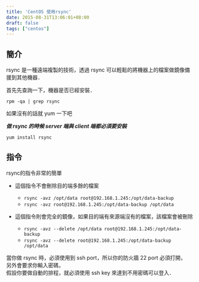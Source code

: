 ```yaml
---
title: 'CentOS 使用rsync'
date: 2015-08-31T13:06:01+08:00
draft: false
tags: ["centos"]
---
```


## 簡介
rsync 是一種遠端複製的技術，透過 rsync 可以輕鬆的將機器上的檔案做鏡像備援到其他機器．

首先先查詢一下，機器是否已經安裝．

`rpm -qa | grep rsync`

如果沒有的話就 yum 一下吧

***做 rsync 的時候 server 端與 client 端都必須要安裝***

`yum install rsync`


## 指令

rsync的指令非常的簡單

* 這個指令不會刪除目的端多餘的檔案
  * `rsync -avz /opt/data root@192.168.1.245:/opt/data-backup`
  * `rsync -avz root@192.168.1.245:/opt/data-backup /opt/data`

* 這個指令則會完全的鏡像，如果目的端有來源端沒有的檔案，該檔案會被刪除
  * `rsync -avz --delete /opt/data root@192.168.1.245:/opt/data-backup`
  * `rsync -avz --delete root@192.168.1.245:/opt/data-backup /opt/data`


當你做 rsync 時，必須使用到 ssh port，所以你的防火牆 22 port 必須打開，  
另外會要求你輸入密碼，  
假設你要做自動的排程，就必須使用 ssh key 來達到不用密碼可以登入．
